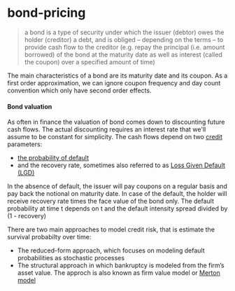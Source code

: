 # bond-pricing


> a bond is a type of security under which the issuer (debtor) owes the holder (creditor) a debt, and is obliged – depending on the terms – to provide cash flow to the creditor (e.g. repay the principal (i.e. amount borrowed) of the bond at the maturity date as well as interest (called the coupon) over a specified amount of time)

The main characteristics of a bond are its maturity date and its coupon. As a first order approximation, we can ignore coupon frequency and day count convention which only have second order effects.

#### Bond valuation
As often in finance the valuation of bond comes down to discounting future cash flows. The actual discounting requires an interest rate that we'll assume to be constant for simplicity. The cash flows depend on two [credit](https://en.wikipedia.org/wiki/Credit) parameters: 
* [the probability of default](https://en.wikipedia.org/wiki/Probability_of_default) 
* and the recovery rate, sometimes also referred to as [Loss Given Default (LGD)](https://en.wikipedia.org/wiki/Loss_given_default) 

In the absence of default, the issuer will pay coupons on a regular basis and pay back the notional on maturity date. In case of the default, the holder will receive recovery rate times the face value of the bond only. The default probability at time t depends on t and the default intensity spread divided by (1 - recovery)

There are two main approaches to model credit risk, that is estimate the survival probabilty over time:
* The reduced-form approach, which focuses on modeling default probabilities as stochastic processes
* The structural approach in which bankruptcy is modeled from the firm’s asset value. The approch is also known as firm value model or [Merton model](https://en.wikipedia.org/wiki/Merton_model)
